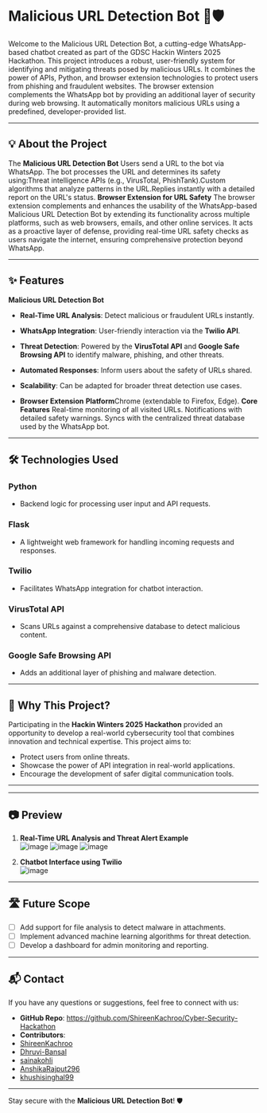 # Malicious URL Detection Bot 🤖🛡️  

Welcome to the Malicious URL Detection Bot, a cutting-edge WhatsApp-based chatbot created as part of the GDSC Hackin Winters 2025 Hackathon. This project introduces a robust, user-friendly system for identifying and mitigating threats posed by malicious URLs. It combines the power of APIs, Python, and browser extension technologies to protect users from phishing and fraudulent websites.
The browser extension complements the WhatsApp bot by providing an additional layer of security during web browsing. It automatically monitors  malicious URLs using a predefined, developer-provided list.

---

## 💡 **About the Project**  

The **Malicious URL Detection Bot**  Users send a URL to the bot via WhatsApp.
The bot processes the URL and determines its safety using:Threat intelligence APIs (e.g., VirusTotal, PhishTank).Custom algorithms that analyze patterns in the URL.Replies instantly with a detailed report on the URL's status.
**Browser Extension for URL Safety** The browser extension complements and enhances the usability of the WhatsApp-based Malicious URL Detection Bot by extending its functionality across multiple platforms, such as web browsers, emails, and other online services. It acts as a proactive layer of defense, providing real-time URL safety checks as users navigate the internet, ensuring comprehensive protection beyond WhatsApp.

---

## ✨ **Features**  
**Malicious URL Detection Bot** 
- **Real-Time URL Analysis**: Detect malicious or fraudulent URLs instantly.  
- **WhatsApp Integration**: User-friendly interaction via the **Twilio API**.  
- **Threat Detection**: Powered by the **VirusTotal API** and **Google Safe Browsing API** to identify malware, phishing, and other threats.  
- **Automated Responses**: Inform users about the safety of URLs shared.  
- **Scalability**: Can be adapted for broader threat detection use cases.

- **Browser Extension**
**Platform**Chrome (extendable to Firefox, Edge).
**Core Features**
Real-time monitoring of all visited URLs.
Notifications with detailed safety warnings.
Syncs with the centralized threat database used by the WhatsApp bot.

---

## 🛠️ **Technologies Used**  

### **Python**  
- Backend logic for processing user input and API requests.  

### **Flask**  
- A lightweight web framework for handling incoming requests and responses.  

### **Twilio**  
- Facilitates WhatsApp integration for chatbot interaction.  

### **VirusTotal API**  
- Scans URLs against a comprehensive database to detect malicious content.  

### **Google Safe Browsing API**  
- Adds an additional layer of phishing and malware detection.  

---

## 🌟 **Why This Project?**  

Participating in the **Hackin Winters 2025 Hackathon** provided an opportunity to develop a real-world cybersecurity tool that combines innovation and technical expertise. This project aims to:  
- Protect users from online threats.  
- Showcase the power of API integration in real-world applications.  
- Encourage the development of safer digital communication tools.  

---


---

## 📷 **Preview**  

1. **Real-Time URL Analysis and Threat Alert Example**  
   ![image](https://github.com/user-attachments/assets/6ad57abb-475e-490f-a0f8-c3fea55b84b4)
    ![image](https://github.com/user-attachments/assets/cc7bf744-ca6d-4530-91c9-0b81b84bea35)
   ![image](https://github.com/user-attachments/assets/8ece8eb9-1304-4121-833a-2115341e048f)

2. **Chatbot Interface using Twilio**  
  ![image](https://github.com/user-attachments/assets/aaf9ecb3-c05f-4a12-af1a-4b67040307df)
---

## 🛣️ **Future Scope**  

- [ ] Add support for file analysis to detect malware in attachments.  
- [ ] Implement advanced machine learning algorithms for threat detection.  
- [ ] Develop a dashboard for admin monitoring and reporting.  
 
---

## 📬 **Contact**  

If you have any questions or suggestions, feel free to connect with us:  
- **GitHub Repo**: https://github.com/ShireenKachroo/Cyber-Security-Hackathon  
- **Contributors**:
- [ShireenKachroo](https://github.com/ShireenKachroo)
- [Dhruvi-Bansal](https://github.com/Dhruvi-Bansal)
- [sainakohli](https://github.com/sainakohli)
- [AnshikaRajput296](https://github.com/AnshikaRajput296)
- [khushisinghal99](https://github.com/khushisinghal99)

---

Stay secure with the **Malicious URL Detection Bot**! 🛡️  


